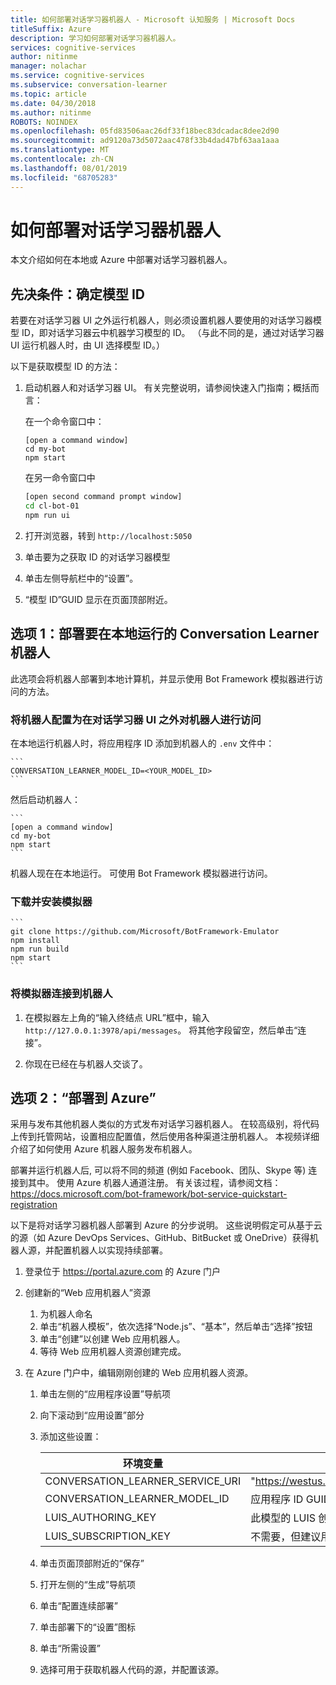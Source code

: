 ```yaml
---
title: 如何部署对话学习器机器人 - Microsoft 认知服务 | Microsoft Docs
titleSuffix: Azure
description: 学习如何部署对话学习器机器人。
services: cognitive-services
author: nitinme
manager: nolachar
ms.service: cognitive-services
ms.subservice: conversation-learner
ms.topic: article
ms.date: 04/30/2018
ms.author: nitinme
ROBOTS: NOINDEX
ms.openlocfilehash: 05fd83506aac26df33f18bec83dcadac8dee2d90
ms.sourcegitcommit: ad9120a73d5072aac478f33b4dad47bf63aa1aaa
ms.translationtype: MT
ms.contentlocale: zh-CN
ms.lasthandoff: 08/01/2019
ms.locfileid: "68705283"
---
```

# <a name="how-to-deploy-a-conversation-learner-bot"></a>如何部署对话学习器机器人

本文介绍如何在本地或 Azure 中部署对话学习器机器人。

## <a name="prerequisite-determine-the-model-id"></a>先决条件：确定模型 ID 

若要在对话学习器 UI 之外运行机器人，则必须设置机器人要使用的对话学习器模型 ID，即对话学习器云中机器学习模型的 ID。  （与此不同的是，通过对话学习器 UI 运行机器人时，由 UI 选择模型 ID。）  

以下是获取模型 ID 的方法：

1. 启动机器人和对话学习器 UI。  有关完整说明，请参阅快速入门指南；概括而言：

    在一个命令窗口中：

    ```
    [open a command window]
    cd my-bot
    npm start
    ```

    在另一命令窗口中

    ```bash
    [open second command prompt window]
    cd cl-bot-01
    npm run ui
    ```

2. 打开浏览器，转到 `http://localhost:5050` 

3. 单击要为之获取 ID 的对话学习器模型

4. 单击左侧导航栏中的“设置”。

5. “模型 ID”GUID 显示在页面顶部附近。

## <a name="option-1-deploying-a-conversation-learner-bot-to-run-locally"></a>选项 1：部署要在本地运行的 Conversation Learner 机器人

此选项会将机器人部署到本地计算机，并显示使用 Bot Framework 模拟器进行访问的方法。

### <a name="configure-your-bot-for-access-outside-the-conversation-learner-ui"></a>将机器人配置为在对话学习器 UI 之外对机器人进行访问

在本地运行机器人时，将应用程序 ID 添加到机器人的 `.env` 文件中：

    ```
    CONVERSATION_LEARNER_MODEL_ID=<YOUR_MODEL_ID>
    ```

然后启动机器人：

    ```
    [open a command window]
    cd my-bot
    npm start
    ```

机器人现在在本地运行。  可使用 Bot Framework 模拟器进行访问。

### <a name="download-and-install-the-emulator"></a>下载并安装模拟器

    ```
    git clone https://github.com/Microsoft/BotFramework-Emulator
    npm install
    npm run build
    npm start
    ```

### <a name="connect-the-emulator-to-your-bot"></a>将模拟器连接到机器人

1. 在模拟器左上角的“输入终结点 URL”框中，输入 `http://127.0.0.1:3978/api/messages`。  将其他字段留空，然后单击“连接”。

2. 你现在已经在与机器人交谈了。

## <a name="option-2-deploy-to-azure"></a>选项 2：“部署到 Azure”

采用与发布其他机器人类似的方式发布对话学习器机器人。 在较高级别，将代码上传到托管网站，设置相应配置值，然后使用各种渠道注册机器人。 本视频详细介绍了如何使用 Azure 机器人服务发布机器人。

部署并运行机器人后, 可以将不同的频道 (例如 Facebook、团队、Skype 等) 连接到其中。 使用 Azure 机器人通道注册。 有关该过程，请参阅文档： https://docs.microsoft.com/bot-framework/bot-service-quickstart-registration

以下是将对话学习器机器人部署到 Azure 的分步说明。  这些说明假定可从基于云的源（如 Azure DevOps Services、GitHub、BitBucket 或 OneDrive）获得机器人源，并配置机器人以实现持续部署。

1. 登录位于 https://portal.azure.com 的 Azure 门户

2. 创建新的“Web 应用机器人”资源 

    1. 为机器人命名
    2. 单击“机器人模板”，依次选择“Node.js”、“基本”，然后单击“选择”按钮
    3. 单击“创建”以创建 Web 应用机器人。
    4. 等待 Web 应用机器人资源创建完成。

3. 在 Azure 门户中，编辑刚刚创建的 Web 应用机器人资源。

   1. 单击左侧的“应用程序设置”导航项
   1. 向下滚动到“应用设置”部分
   2. 添加这些设置：

       环境变量 | value
       --- | --- 
       CONVERSATION_LEARNER_SERVICE_URI | "https://westus.api.cognitive.microsoft.com/conversationlearner/v1.0/"
       CONVERSATION_LEARNER_MODEL_ID      | 应用程序 ID GUID，通过模型“设置”下的对话学习器 UI 获取
       LUIS_AUTHORING_KEY               | 此模型的 LUIS 创作密钥
       LUIS_SUBSCRIPTION_KEY            | 不需要，但建议用于已发布的机器人，以避免使用创作配额。
    
   4. 单击页面顶部附近的“保存”
   5. 打开左侧的“生成”导航项
   6. 单击“配置连续部署” 
   7. 单击部署下的“设置”图标
   8. 单击“所需设置”
   9. 选择可用于获取机器人代码的源，并配置该源。
